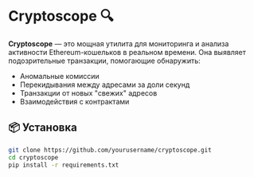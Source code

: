 # Cryptoscope 🔍

**Cryptoscope** — это мощная утилита для мониторинга и анализа активности Ethereum-кошельков в реальном времени. Она выявляет подозрительные транзакции, помогающие обнаружить:

- Аномальные комиссии
- Перекидывания между адресами за доли секунд
- Транзакции от новых "свежих" адресов
- Взаимодействия с контрактами

## 📦 Установка

```bash
git clone https://github.com/yourusername/cryptoscope.git
cd cryptoscope
pip install -r requirements.txt
